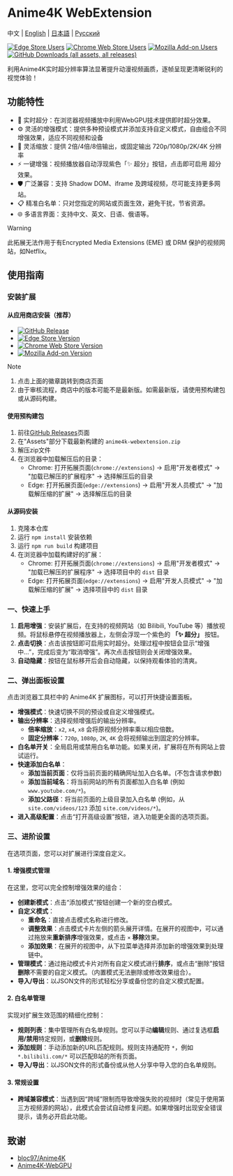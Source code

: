 # Anime4K WebExtension

中文 | [English](./README.en.md) | [日本語](./README.ja.md) | [Русский](./README.ru.md)

[![Edge Store Users](https://img.shields.io/badge/dynamic/json?url=https%3A%2F%2Fmicrosoftedge.microsoft.com%2Faddons%2Fgetproductdetailsbycrxid%2Fffopffngebibpmeodlhhkdlaejnmdlam&query=%24.activeInstallCount&style=flat-square&label=edge%E7%94%A8%E6%88%B7)](https://microsoftedge.microsoft.com/addons/detail/anime4k-webextension/ffopffngebibpmeodlhhkdlaejnmdlam) [![Chrome Web Store Users](https://img.shields.io/chrome-web-store/users/hpmbccepehpoanjpjkamfdpdkbmfmhek?style=flat-square&label=chrome%E7%94%A8%E6%88%B7)](https://chromewebstore.google.com/detail/anime4k-webextension/hpmbccepehpoanjpjkamfdpdkbmfmhek) [![Mozilla Add-on Users](https://img.shields.io/amo/users/anime4k-webextension?style=flat-square&label=Firefox%E7%94%A8%E6%88%B7)](https://addons.mozilla.org/firefox/addon/anime4k-webextension/) [![GitHub Downloads (all assets, all releases)](https://img.shields.io/github/downloads/chenmozhijin/Anime4K-WebExtension/total?style=flat-square&label=GitHub%E4%B8%8B%E8%BD%BD)](https://github.com/chenmozhijin/Anime4K-WebExtension/releases/latest)

利用Anime4K实时超分辨率算法显著提升动漫视频画质，逐帧呈现更清晰锐利的视觉体验！

## 功能特性

- 🚀 实时超分：在浏览器视频播放中利用WebGPU技术提供即时超分效果。
- ⚙️ 灵活的增强模式：提供多种预设模式并添加支持自定义模式，自由组合不同增强效果，适应不同视频和设备
- 📏 灵活缩放：提供 2倍/4倍/8倍输出，或固定输出 720p/1080p/2K/4K 分辨率
- ⚡ 一键增强：视频播放器自动浮现紫色「✨ 超分」按钮，点击即可启用 超分效果。
- 🛡️ 广泛兼容：支持 Shadow DOM、iframe 及跨域视频，尽可能支持更多网站。
- 📋 精准白名单：只对您指定的网站或页面生效，避免干扰，节省资源。
- 🌐 多语言界面：支持中文、英文、日语、俄语等。

> [!WARNING]
> 此拓展无法作用于有Encrypted Media Extensions (EME) 或 DRM 保护的视频网站，如Netflix。

## 使用指南

### 安装扩展

#### 从应用商店安装（推荐）

- [![GitHub Release](https://img.shields.io/github/v/release/chenmozhijin/Anime4K-WebExtension?style=flat-square&label=%E6%9C%80%E6%96%B0%E7%89%88%E6%9C%AC)](https://github.com/chenmozhijin/Anime4K-WebExtension/releases/latest)
- [![Edge Store Version](https://img.shields.io/badge/dynamic/json?url=https%3A%2F%2Fmicrosoftedge.microsoft.com%2Faddons%2Fgetproductdetailsbycrxid%2Fffopffngebibpmeodlhhkdlaejnmdlam&query=%24.version&style=flat-square&label=Edge%E6%89%A9%E5%B1%95%E5%95%86%E5%BA%97)](https://microsoftedge.microsoft.com/addons/detail/anime4k-webextension/ffopffngebibpmeodlhhkdlaejnmdlam)
- [![Chrome Web Store Version](https://img.shields.io/chrome-web-store/v/hpmbccepehpoanjpjkamfdpdkbmfmhek?style=flat-square&label=Chrome%E5%BA%94%E7%94%A8%E5%95%86%E5%BA%97)](https://chromewebstore.google.com/detail/anime4k-webextension/hpmbccepehpoanjpjkamfdpdkbmfmhek)
- [![Mozilla Add-on Version](https://img.shields.io/amo/v/anime4k-webextension?style=flat-square&label=Firefox%E9%99%84%E5%8A%A0%E7%BB%84%E4%BB%B6)](https://addons.mozilla.org/firefox/addon/anime4k-webextension/)

> [!NOTE]
>
> 1. 点击上面的徽章跳转到商店页面
> 2. 由于审核流程，商店中的版本可能不是最新版。如需最新版，请使用预构建包或从源码构建。

#### 使用预构建包

1. 前往[GitHub Releases](https://github.com/chenmozhijin/Anime4K-WebExtension/releases/latest)页面
2. 在"Assets"部分下载最新构建的 `anime4k-webextension.zip`
3. 解压zip文件
4. 在浏览器中加载解压后的目录：
   - Chrome: 打开拓展页面(`chrome://extensions`) → 启用"开发者模式" → "加载已解压的扩展程序" → 选择解压后的目录
   - Edge: 打开拓展页面(`edge://extensions`) → 启用"开发人员模式" → "加载解压缩的扩展" → 选择解压后的目录

#### 从源码安装

1. 克隆本仓库
2. 运行 `npm install` 安装依赖
3. 运行 `npm run build` 构建项目
4. 在浏览器中加载构建好的扩展：
   - Chrome: 打开拓展页面(`chrome://extensions`) → 启用"开发者模式" → "加载已解压的扩展程序" → 选择项目中的 `dist` 目录
   - Edge: 打开拓展页面(`edge://extensions`) → 启用"开发人员模式" → "加载解压缩的扩展" → 选择项目中的 `dist` 目录

### 一、快速上手

1. **启用增强**：安装扩展后，在支持的视频网站（如 Bilibili, YouTube 等）播放视频。将鼠标悬停在视频播放器上，左侧会浮现一个紫色的 **「✨ 超分」** 按钮。
2. **点击切换**：点击该按钮即可启用实时超分。处理过程中按钮会显示“增强中...”，完成后变为“取消增强”。再次点击按钮则会关闭增强效果。
3. **自动隐藏**：按钮在鼠标移开后会自动隐藏，以保持观看体验的清爽。

### 二、弹出面板设置

点击浏览器工具栏中的 Anime4K 扩展图标，可以打开快捷设置面板。

- **增强模式**：快速切换不同的预设或自定义增强模式。
- **输出分辨率**：选择视频增强后的输出分辨率。
  - **倍率缩放**：`x2`, `x4`, `x8` 会将原视频分辨率乘以相应倍数。
  - **固定分辨率**：`720p`, `1080p`, `2K`, `4K` 会将视频输出到固定的分辨率。
- **白名单开关**：全局启用或禁用白名单功能。如果关闭，扩展将在所有网站上尝试运行。
- **快速添加白名单**：
  - **添加当前页面**：仅将当前页面的精确网址加入白名单。(不包含请求参数)
  - **添加当前域名**：将当前网站的所有页面都加入白名单 (例如 `www.youtube.com/*`)。
  - **添加父路径**：将当前页面的上级目录加入白名单 (例如，从 `site.com/videos/123` 添加 `site.com/videos/*`)。
- **进入高级配置**：点击“打开高级设置”按钮，进入功能更全面的选项页面。

### 三、进阶设置

在选项页面，您可以对扩展进行深度自定义。

#### 1. 增强模式管理

在这里，您可以完全控制增强效果的组合：

- **创建新模式**：点击“添加模式”按钮创建一个新的空白模式。
- **自定义模式**：
  - **重命名**：直接点击模式名称进行修改。
  - **调整效果**：点击模式卡片左侧的箭头展开详情。在展开的视图中，可以通过拖放来**重新排序**增强效果，或点击 `×` **移除**效果。
  - **添加效果**：在展开的视图中，从下拉菜单选择并添加新的增强效果到处理链中。
- **管理模式**：通过拖动模式卡片对所有自定义模式进行**排序**，或点击“删除”按钮**删除**不需要的自定义模式。（内置模式无法删除或修改效果组合）。
- **导入/导出**：以JSON文件的形式轻松分享或备份您的自定义模式配置。

#### 2. 白名单管理

实现对扩展生效范围的精细化控制：

- **规则列表**：集中管理所有白名单规则。您可以手动**编辑**规则、通过复选框**启用/禁用**特定规则，或**删除**规则。
- **添加规则**：手动添加新的URL匹配规则。规则支持通配符 `*`，例如 `*.bilibili.com/*` 可以匹配B站的所有页面。
- **导入/导出**：以JSON文件的形式备份或从他人分享中导入您的白名单规则。

#### 3. 常规设置

- **跨域兼容模式**：当遇到因“跨域”限制而导致增强失败的视频时（常见于使用第三方视频源的网站），此模式会尝试自动修复问题。如果增强时出现安全错误提示，请务必开启此功能。

## 致谢

- [bloc97/Anime4K](https://github.com/bloc97/Anime4K)
- [Anime4K-WebGPU](https://github.com/Anime4KWebBoost/Anime4K-WebGPU)
